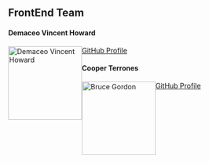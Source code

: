 ## FrontEnd Team

<h4>Demaceo Vincent Howard</h4>
<img src="https://avatars2.githubusercontent.com/u/62954974?s=400&u=b246587c21877b7fe4a4972e89ec98677d5c29d6&v=4" alt="Demaceo Vincent Howard"
 width="150" height="auto" style="float: left" />

[GitHub Profile](https://github.com/demaceo)

<h4>Cooper Terrones</h4>
<img src="https://avatars.githubusercontent.com/u/67164959?s=400&u=310e4e6d6122c9344036dfc4d06e39bcc7dd876b&v=4" alt="Bruce Gordon"
 width="150" height="auto" style="float: left" />

[GitHub Profile](https://github.com/coopterrones)